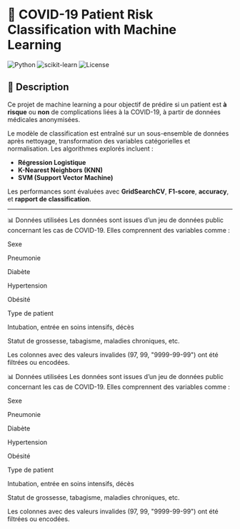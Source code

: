 # 🦠 COVID-19 Patient Risk Classification with Machine Learning

![Python](https://img.shields.io/badge/Python-3.8%2B-blue?logo=python)
![scikit-learn](https://img.shields.io/badge/ML-scikit--learn-orange?logo=scikit-learn)
![License](https://img.shields.io/badge/License-MIT-green)

## 📌 Description

Ce projet de machine learning a pour objectif de prédire si un patient est **à risque** ou **non** de complications liées à la COVID-19, à partir de données médicales anonymisées.

Le modèle de classification est entraîné sur un sous-ensemble de données après nettoyage, transformation des variables catégorielles et normalisation. Les algorithmes explorés incluent :
- **Régression Logistique**
- **K-Nearest Neighbors (KNN)**
- **SVM (Support Vector Machine)**

Les performances sont évaluées avec **GridSearchCV**, **F1-score**, **accuracy**, et **rapport de classification**.

---

📊 Données utilisées
Les données sont issues d’un jeu de données public concernant les cas de COVID-19. Elles comprennent des variables comme :

Sexe

Pneumonie

Diabète

Hypertension

Obésité

Type de patient

Intubation, entrée en soins intensifs, décès

Statut de grossesse, tabagisme, maladies chroniques, etc.

Les colonnes avec des valeurs invalides (97, 99, "9999-99-99") ont été filtrées ou encodées.

📊 Données utilisées
Les données sont issues d’un jeu de données public concernant les cas de COVID-19. Elles comprennent des variables comme :

Sexe

Pneumonie

Diabète

Hypertension

Obésité

Type de patient

Intubation, entrée en soins intensifs, décès

Statut de grossesse, tabagisme, maladies chroniques, etc.

Les colonnes avec des valeurs invalides (97, 99, "9999-99-99") ont été filtrées ou encodées.

